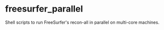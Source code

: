 # freesurfer_parallel
Shell scripts to run FreeSurfer's recon-all in parallel on multi-core machines.
